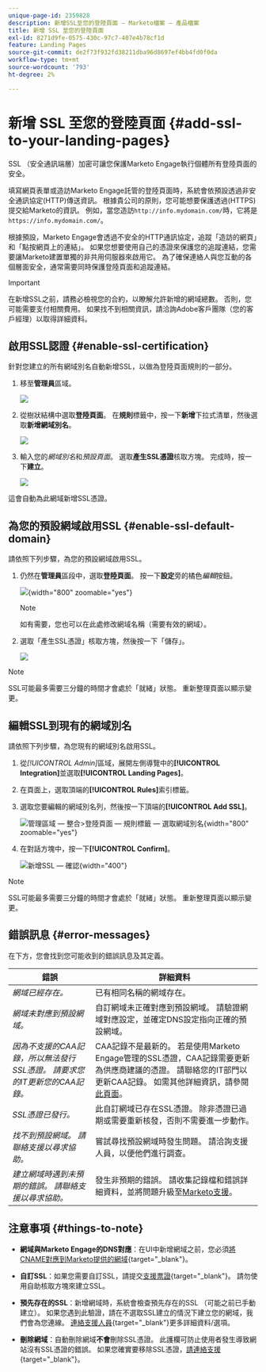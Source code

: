 ```yaml
---
unique-page-id: 2359828
description: 新增SSL至您的登陸頁面 — Marketo檔案 — 產品檔案
title: 新增 SSL 至您的登陸頁面
exl-id: 8271d9fe-0575-430c-97c7-407e4b78cf1d
feature: Landing Pages
source-git-commit: de2f73f932fd38211dba96d8697ef4bb4fd0f0da
workflow-type: tm+mt
source-wordcount: '793'
ht-degree: 2%

---
```


# 新增 SSL 至您的登陸頁面 {#add-ssl-to-your-landing-pages}

SSL （安全通訊端層）加密可讓您保護Marketo Engage執行個體所有登陸頁面的安全。

填寫網頁表單或造訪Marketo Engage託管的登陸頁面時，系統會依預設透過非安全通訊協定(HTTP)傳送資訊。 根據貴公司的原則，您可能想要保護透過(HTTPS)提交給Marketo的資訊。 例如，當您造訪`http://info.mydomain.com/`時，它將是`https://info.mydomain.com/`。

根據預設，Marketo Engage會透過不安全的HTTP通訊協定，追蹤「造訪的網頁」和「點按網頁上的連結」。 如果您想要使用自己的憑證來保護您的追蹤連結，您需要讓Marketo建置單獨的非共用伺服器來啟用它。 為了確保連絡人與您互動的各個層面安全，通常需要同時保護登陸頁面和追蹤連結。

>[!IMPORTANT]
>
>在新增SSL之前，請務必檢視您的合約，以瞭解允許新增的網域總數。 否則，您可能需要支付相關費用。 如果找不到相關資訊，請洽詢Adobe客戶團隊（您的客戶經理）以取得詳細資料。

## 啟用SSL認證 {#enable-ssl-certification}

針對您建立的所有網域別名自動新增SSL，以做為登陸頁面規則的一部分。

1. 移至&#x200B;**管理員**&#x200B;區域。

   ![](assets/add-ssl-to-your-landing-pages-1.png)

1. 從樹狀結構中選取&#x200B;**登陸頁面**。 在&#x200B;**規則**&#x200B;標籤中，按一下&#x200B;**新增**&#x200B;下拉式清單，然後選取&#x200B;**新增網域別名**。

   ![](assets/add-ssl-to-your-landing-pages-2.png)

1. 輸入您的&#x200B;_網域別名_&#x200B;和&#x200B;_預設頁面_。 選取&#x200B;**產生SSL憑證**&#x200B;核取方塊。 完成時，按一下&#x200B;**建立**。

   ![](assets/add-ssl-to-your-landing-pages-3.png)

這會自動為此網域新增SSL憑證。

## 為您的預設網域啟用SSL {#enable-ssl-default-domain}

請依照下列步驟，為您的預設網域啟用SSL。

1. 仍然在&#x200B;**管理員**&#x200B;區段中，選取&#x200B;**登陸頁面**。 按一下&#x200B;**設定**&#x200B;旁的橘色&#x200B;_編輯_&#x200B;按鈕。

   ![](assets/add-ssl-to-your-landing-pages-4.png){width="800" zoomable="yes"}

   >[!NOTE]
   >
   >如有需要，您也可以在此處修改網域名稱（需要有效的網域）。

1. 選取「產生SSL憑證」核取方塊，然後按一下「儲存」。

   ![](assets/add-ssl-to-your-landing-pages-5.png)

>[!NOTE]
>
>SSL可能最多需要三分鐘的時間才會處於「就緒」狀態。 重新整理頁面以顯示變更。

## 編輯SSL到現有的網域別名

請依照下列步驟，為您現有的網域別名啟用SSL。

1. 從&#x200B;_[!UICONTROL Admin]_&#x200B;區域，展開左側導覽中的&#x200B;**[!UICONTROL Integration]**&#x200B;並選取&#x200B;**[!UICONTROL Landing Pages]**。

1. 在頁面上，選取頂端的&#x200B;**[!UICONTROL Rules]**&#x200B;索引標籤。

1. 選取您要編輯的網域別名列，然後按一下頂端的&#x200B;**[!UICONTROL Add SSL]**。

   ![管理區域 — 整合>登陸頁面 — 規則標籤 — 選取網域別名](./assets/admin-landing-pages-rules-add-ssl.png){width="800" zoomable="yes"}

1. 在對話方塊中，按一下&#x200B;**[!UICONTROL Confirm]**。

   ![新增SSL — 確認](./assets/generate-ssl-cert-confirm.png){width="400"}

>[!NOTE]
>
>SSL可能最多需要三分鐘的時間才會處於「就緒」狀態。 重新整理頁面以顯示變更。

## 錯誤訊息 {#error-messages}

在下方，您會找到您可能收到的錯誤訊息及其定義。

<table><thead>
  <tr>
    <th>錯誤</th>
    <th>詳細資料</th>
  </tr></thead>
<tbody>
<tr>
    <td><i>網域已經存在。</i></td>
    <td>已有相同名稱的網域存在。</td>
  </tr>
  <tr>
    <td><i>網域未對應到預設網域。</i></td>
    <td>自訂網域未正確對應到預設網域。 請驗證網域對應設定，並確定DNS設定指向正確的預設網域。</td>
  </tr>
  <tr>
    <td><i>因為不支援的CAA記錄，所以無法發行SSL憑證。 請要求您的IT更新您的CAA記錄。</i></td>
    <td>CAA記錄不是最新的。 若是使用Marketo Engage管理的SSL憑證，CAA記錄需要更新為供應商建議的憑證。 請聯絡您的IT部門以更新CAA記錄。 如需其他詳細資訊，請參閱<a href="https://nation.marketo.com/t5/product-blogs/changes-to-marketo-engage-secured-domains-platform/ba-p/329305#M2246">此頁面</a>。</td>
  </tr>
  <tr>
    <td><i>SSL憑證已發行。</i></td>
    <td>此自訂網域已存在SSL憑證。 除非憑證已過期或需要重新核發，否則不需要進一步動作。</td>
  </tr>
  <tr>
    <td><i>找不到預設網域。 請聯絡支援以尋求協助。</i></td>
    <td>嘗試尋找預設網域時發生問題。 請洽詢支援人員，以便他們進行調查。</td>
  </tr>
  <tr>
    <td><i>建立網域時遇到未預期的錯誤。 請聯絡支援以尋求協助。</i></td>
    <td>發生非預期的錯誤。 請收集記錄檔和錯誤詳細資料，並將問題升級至<a href="https://nation.marketo.com/t5/support/ct-p/Support" target="_blank">Marketo支援</a>。</td>
  </tr>
</tbody></table>

## 注意事項 {#things-to-note}

* **網域與Marketo Engage的DNS對應**：在UI中新增網域之前，您必須[將CNAME對應到Marketo提供的網域](https://experienceleague.adobe.com/zh-hant/docs/marketo/using/getting-started/initial-setup/setup-steps#customize-your-landing-page-urls-with-a-cname){target="_blank"}。

* **自訂SSL**：如果您需要自訂SSL，請提交[支援票證](https://nation.marketo.com/t5/support/ct-p/Support){target="_blank"}。 請勿使用自助核取方塊來建立SSL。

* **預先存在的SSL**：新增網域時，系統會檢查預先存在的SSL （可能之前已手動建立）。 如果您遇到此驗證，請在不選取SSL建立的情況下建立您的網域，我們會為您連線。 [連絡支援人員](https://nation.marketo.com/t5/support/ct-p/Support){target="_blank"}更多詳細資料/選項。

* **刪除網域**：自動刪除網域&#x200B;**不會**&#x200B;刪除SSL憑證。 此護欄可防止使用者發生導致網站沒有SSL憑證的錯誤。 如果您確實要移除SSL憑證，[請連絡支援](https://nation.marketo.com/t5/support/ct-p/Support){target="_blank"}。
